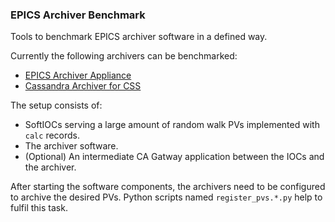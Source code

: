 ### EPICS Archiver Benchmark

Tools to benchmark EPICS archiver software in a defined way.

Currently the following archivers can be benchmarked:

* [EPICS Archiver Appliance][]
* [Cassandra Archiver for CSS][]

The setup consists of:

* SoftIOCs serving a large amount of random walk PVs implemented with `calc` records.
* The archiver software.
* (Optional) An intermediate CA Gatway application between the IOCs and the archiver.

After starting the software components, the archivers need to be configured
to archive the desired PVs. Python scripts named `register_pvs.*.py` help to
fulfil this task.

[EPICS Archiver Appliance]: https://slacmshankar.github.io/epicsarchiver_docs/
[Cassandra Archiver for CSS]: https://oss.aquenos.com/epics/cassandra-archiver/
